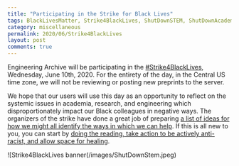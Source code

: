 ```yaml
---
title: "Participating in the Strike for Black Lives"
tags: BlackLivesMatter, Strike4BlackLives, ShutDownSTEM, ShutDownAcademia  
category: miscellaneous
permalink: 2020/06/Strike4BlackLives
layout: post
comments: true
---
```


Engineering Archive will be participating in the [#Strike4BlackLives](https://twitter.com/hashtag/Strike4BlackLives), Wednesday, June 10th, 2020. For the entirety of the day, in the Central US time zone, we will not be reviewing or posting new preprints to the server.

We hope that our users will use this day as an opportunity to reflect on the systemic issues in academia, research, and engineering which disproportionately impact our Black colleagues in negative ways. The organizers of the strike have done a great job of preparing [a list of ideas for how we might all identify the ways in which we can help](https://www.particlesforjustice.org/strike-details). If this is all new to you, you can start by [doing the reading, take action to be actively anti-racist, and allow space for healing](https://www.shutdownstem.com/action).

![Strike4BlackLives banner(/images/ShutDownStem.jpeg)

